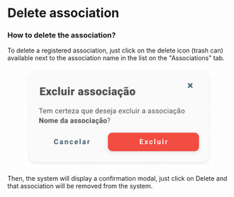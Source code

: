 # Delete association

### How to delete the association?

To delete a registered association, just click on the delete icon (trash can) available next to the association name in the list on the "Associations" tab.

<figure><img src="../../../.gitbook/assets/Excluir associação.png" alt=""><figcaption></figcaption></figure>

Then, the system will display a confirmation modal, just click on Delete and that association will be removed from the system.
